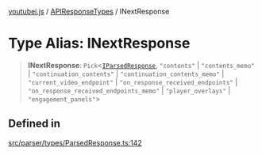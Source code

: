 [youtubei.js](../../../README.md) / [APIResponseTypes](../README.md) / INextResponse

# Type Alias: INextResponse

> **INextResponse**: `Pick`\<[`IParsedResponse`](../interfaces/IParsedResponse.md), `"contents"` \| `"contents_memo"` \| `"continuation_contents"` \| `"continuation_contents_memo"` \| `"current_video_endpoint"` \| `"on_response_received_endpoints"` \| `"on_response_received_endpoints_memo"` \| `"player_overlays"` \| `"engagement_panels"`\>

## Defined in

[src/parser/types/ParsedResponse.ts:142](https://github.com/LuanRT/YouTube.js/blob/4ae0cc5c523a2080e68d6c0c1437c78fe318ea30/src/parser/types/ParsedResponse.ts#L142)

